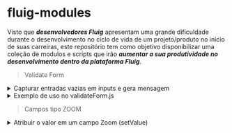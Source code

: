 # fluig-modules

Visto que <em><strong>desenvolvedores Fluig</strong></em> apresentam uma grande dificuldade durante
o desenvolvimento no ciclo de vida de um projeto/produto no inicio de suas carreiras, 
este repositório tem como objetivo disponibilizar uma coleção de modulos e scripts que
irão <em><strong>aumentar a sua produtividade no desenvolvimento dentro da plataforma Fluig</strong></em>.

> Validate Form

<details>
<summary>Capturar entradas vazias em inputs e gera mensagem</summary>

```js 
/*
    Recebe o formulário e uma lista de NAMEs e Referências de inputs
    Verifica se há inputs vazios
    Retorna quantidade de inputs vazios
    Retorna lista/mensagem de inputs vazios
*/

/**
 * 
 * @param {Array} nameList
 * @param {Array} referenceList
 */


function emptyInputs(form, nameList, referenceList) {
    var numEmptyInputs = 0;

    var message = 'Os seguintes campos são obrigatórios!\n';

    for (var index = 0; index < nameList.length; index++) {
        if (form.getValue(nameList[index]) == '') {
            numEmptyInputs++;
            message += (index + 1) + ' - ' + referenceList[index] + '.\n';
        }

    }

    return { 
        numEmptyInputs: numEmptyInputs, 
        message: message 
    }
}
```
</details>

<details>
<summary>
Exemplo de uso no validateForm.js
</summary>

```js
function validateForm(form) {
    var numState = getValue('WKNumState');

    if (numState == 0) {

        // Lista de NAMEs/IDs de inputs da atividade -> numState
        var nameInputList = ['user_name', 'user_passowrd'];

        // lista de Referências (labels) de inputs da atividade -> numState
        var referenceInputList = ['User Name', 'User Password'];

        var { numEmptyInputs, message } = emptyInputs(form, nameInpuyList, referenceInputList);

        if (numEmptyInputs > 0)
            throw message;
    }

}
```
</details>

> Campos tipo ZOOM

<details>
<summary>
Atribuir o valor em um campo Zoom (setValue)
</summary>

```js
function setZoomData(instance, value) {
	window[instance].setValue(value);
}

// Exemplo de utilização:
setTimeout(() => {
	setZoomData("zoomFieldName", "newValue");
}, 1000);
```

<summary>
2. Atribuição baseada em valores de campo ZOOM (setSelectedZoomItem)
</summary>

```js
function setSelectedZoomItem(selectedItem) {
	/* 
    Para verificarmos os valores/propriedades dentro do parâmetro,
    podemos utilizar:

    console.log("setSelectedZoomItem - selectedItem");
    console.log(selectedItem);

    console.log("setSelectedZoomItem - selectedItem.inputId");
    console.log(selectedItem.inputId);
    */

    if (selectedItem.inputId.includes('___')) {/** Se for pai X filho. */
        let input = selectedItem.inputId.split('___');
        let inputIdPaiFilho = input[0];
        let indice = input[1];

        /*
        Descomentar para ver em console o resultado:

        console.log("setSelectedZoomItem - input");
        console.log(input);

        console.log("setSelectedZoomItem - inputIdPaiFilho");
        console.log(inputIdPaiFilho);

        console.log("setSelectedZoomItem - indice");
        console.log(indice);
        */

        if (selectedItem.inputId == "ID_CAMPO_ZOOM_PAI_X_FILHO___" + indice) {
        document.querySelector("#campo").value = selectedItem.id;
    }

    } else {/**Se não for pai X filho. */

        if (selectedItem.inputId == "ID_CAMPO_ZOOM") {
            document.querySelector("#campo").value = selectedItem.id;
        }
        else if (selectedItem.inputId == "ID_CAMPO_ZOOM_2") {
            document.querySelector("#campo2").value = selectedItem.id;
        }
    }
}

/* 
Exemplo de utilização:
OBS: Essa função por PADRÃO será chamada toda vez que um valor de campo zoom for SELECIONADO,
ou seja, basta apenas fazer as tratativas condicionais, conforme exemplo no fonte acima.
/*
```
</details>

    
